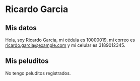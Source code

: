 # Ricardo Garcia

## Mis datos

Hola, soy Ricardo Garcia, mi cédula es 10000019, mi correo es ricardo.garcia@example.com y mi celular es 3189012345.

## Mis peluditos

No tengo peluditos registrados.

